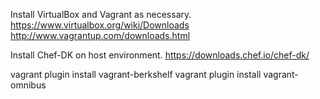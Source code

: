 Install VirtualBox and Vagrant as necessary.
https://www.virtualbox.org/wiki/Downloads
http://www.vagrantup.com/downloads.html

Install Chef-DK on host environment.
https://downloads.chef.io/chef-dk/

vagrant plugin install vagrant-berkshelf
vagrant plugin install vagrant-omnibus